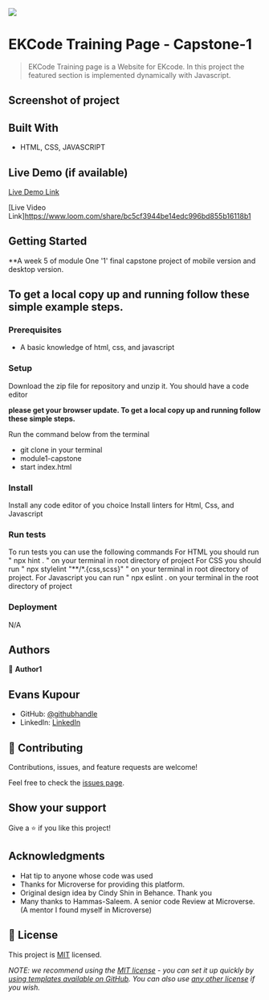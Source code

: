 ![](https://img.shields.io/badge/Microverse-blueviolet)

# EKCode Training Page - Capstone-1

> EKCode Training page is a Website for EKcode. 
  In this project the featured section is implemented dynamically with Javascript.

## Screenshot of project


## Built With

- HTML, CSS, JAVASCRIPT

## Live Demo (if available)

[Live Demo Link](https://doheera-kosi.github.io/module1-capstone/)

[Live Video Link]https://www.loom.com/share/bc5cf3944be14edc996bd855b16118b1


## Getting Started

**A week 5 of module One '1' final capstone project of mobile version and desktop version.


## To get a local copy up and running follow these simple example steps.

### Prerequisites

* A basic knowledge of html, css, and javascript

### Setup

Download the zip file for repository and unzip it.
You should have a code editor

**please get your browser update. To get a local copy up and running follow these simple steps.**

Run the command below from the terminal

- git clone in your terminal
- module1-capstone
- start index.html

### Install

Install any code editor of you choice
Install linters for Html, Css, and Javascript

### Run tests

To run tests you can use the following commands
For HTML you should run " npx hint . " on your terminal in root directory of project
For CSS you should run " npx stylelint "**/*.{css,scss}" " on your terminal in root directory of project.
For Javascript you can run " npx eslint . on your terminal in the root directory of project

### Deployment

N/A

## Authors

👤 **Author1**
## Evans Kupour

- GitHub: [@githubhandle](https://github.com/doheera-kosi)
- LinkedIn: [LinkedIn](https://www.linkedin.com/in/evans-kupour-1879421a3/)

## 🤝 Contributing

Contributions, issues, and feature requests are welcome!

Feel free to check the [issues page](../../issues/).

## Show your support

Give a ⭐️ if you like this project!

## Acknowledgments

- Hat tip to anyone whose code was used
- Thanks for Microverse for providing this platform.
- Original design idea by Cindy Shin in Behance. Thank you
- Many thanks to Hammas-Saleem. A senior code Review at Microverse. (A mentor I found myself in Microverse)

## 📝 License

This project is [MIT](./LICENSE) licensed.

_NOTE: we recommend using the [MIT license](https://choosealicense.com/licenses/mit/) - you can set it up quickly by [using templates available on GitHub](https://docs.github.com/en/communities/setting-up-your-project-for-healthy-contributions/adding-a-license-to-a-repository). You can also use [any other license](https://choosealicense.com/licenses/) if you wish._